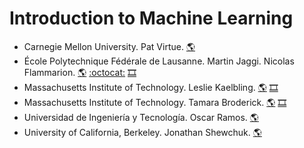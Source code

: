 # Introduction to Machine Learning
- Carnegie Mellon University. Pat Virtue.
[:earth_americas:](https://www.cs.cmu.edu/~10315-s20/)
- École Polytechnique Fédérale de Lausanne. Martin Jaggi. Nicolas Flammarion.
[:earth_americas:](https://www.epfl.ch/labs/mlo/machine-learning-cs-433/)
[:octocat:](https://github.com/epfml/ML_course)
[:film_strip:](https://tube.switch.ch/switchcast/epfl.ch/series/60d0234f-e9b0-42c9-b727-35e518fe8833)
- Massachusetts Institute of Technology. Leslie Kaelbling.
[:earth_americas:](https://openlearninglibrary.mit.edu/courses/course-v1:MITx+6.036+1T2019/about)
[:film_strip:](https://openlearninglibrary.mit.edu/courses/course-v1:MITx+6.036+1T2019/about)
- Massachusetts Institute of Technology. Tamara Broderick.
[:earth_americas:](https://tamarabroderick.com/ml.html)
[:film_strip:](https://www.youtube.com/playlist?list=PLxC_ffO4q_rW0bqQB80_vcQB09HOA3ClV)
- Universidad de Ingeniería y Tecnología. Oscar Ramos.
[:earth_americas:](https://profesores.utec.edu.pe/oramos/teaching/202/topicos/index.html)
- University of California, Berkeley. Jonathan Shewchuk.
[:earth_americas:](https://people.eecs.berkeley.edu/~jrs/189/)